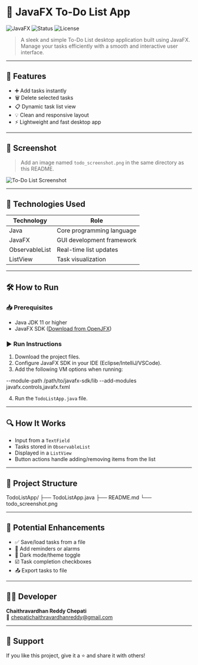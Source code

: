 # 📝 JavaFX To-Do List App

![JavaFX](https://img.shields.io/badge/JavaFX-GUI-blue) ![Status](https://img.shields.io/badge/Project-Complete-brightgreen) ![License](https://img.shields.io/badge/License-MIT-lightgrey)

> A sleek and simple To-Do List desktop application built using JavaFX.  
> Manage your tasks efficiently with a smooth and interactive user interface.

---

## 🚀 Features

- ➕ Add tasks instantly
- 🗑️ Delete selected tasks
- 📋 Dynamic task list view
- 💡 Clean and responsive layout
- ⚡ Lightweight and fast desktop app

---

## 📸 Screenshot

> Add an image named `todo_screenshot.png` in the same directory as this README.

![To-Do List Screenshot](./todo_screenshot.png)

---

## 🎯 Technologies Used

| Technology      | Role                     |
|-----------------|--------------------------|
| Java            | Core programming language |
| JavaFX          | GUI development framework |
| ObservableList  | Real-time list updates    |
| ListView        | Task visualization        |

---

## 🛠️ How to Run

### 📥 Prerequisites

- Java JDK 11 or higher
- JavaFX SDK ([Download from OpenJFX](https://openjfx.io))

### ▶️ Run Instructions

1. Download the project files.
2. Configure JavaFX SDK in your IDE (Eclipse/IntelliJ/VSCode).
3. Add the following VM options when running:

--module-path /path/to/javafx-sdk/lib --add-modules javafx.controls,javafx.fxml

4. Run the `TodoListApp.java` file.

---

## 🔍 How It Works

- Input from a `TextField`
- Tasks stored in `ObservableList`
- Displayed in a `ListView`
- Button actions handle adding/removing items from the list

---

## 📁 Project Structure

TodoListApp/
├── TodoListApp.java
├── README.md
└── todo_screenshot.png


---

## 📌 Potential Enhancements

- ✅ Save/load tasks from a file
- 🔔 Add reminders or alarms
- 🌙 Dark mode/theme toggle
- ☑️ Task completion checkboxes
- 📤 Export tasks to file

---

## 👨‍💻 Developer

**Chaithravardhan Reddy Chepati**  
📧 [chepatichaithravardhanreddy@gmail.com](mailto:chepatichaithravardhanreddy@gmail.com)

---

## 🌟 Support

If you like this project, give it a ⭐ and share it with others!

